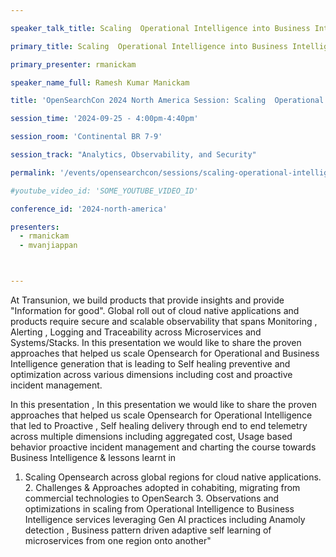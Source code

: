 ```yaml
---

speaker_talk_title: Scaling  Operational Intelligence into Business Intelligence using OpenSearch & GenAI for global rollouts

primary_title: Scaling  Operational Intelligence into Business Intelligence using OpenSearch & GenAI for global rollouts

primary_presenter: rmanickam

speaker_name_full: Ramesh Kumar Manickam

title: 'OpenSearchCon 2024 North America Session: Scaling  Operational Intelligence into Business Intelligence using OpenSearch & GenAI for global rollouts'

session_time: '2024-09-25 - 4:00pm-4:40pm' 

session_room: 'Continental BR 7-9' 

session_track: "Analytics, Observability, and Security"

permalink: '/events/opensearchcon/sessions/scaling-operational-intelligence-into-business-intelligence-using-opensearch-genai-for-global-rollouts.html' 

#youtube_video_id: 'SOME_YOUTUBE_VIDEO_ID' 

conference_id: '2024-north-america' 

presenters: 
  - rmanickam
  - mvanjiappan



---
```

At Transunion, we build products that provide insights and provide "Information for good". Global roll out of cloud native applications and products require secure and scalable observability that spans Monitoring , Alerting , Logging and Traceability across Microservices and Systems/Stacks. In this presentation we would like to share the proven approaches that helped us scale Opensearch for Operational and Business Intelligence generation that is leading to Self healing preventive and optimization across various dimensions including cost and proactive incident management.

In this presentation , In this presentation we would like to share the proven approaches that helped us scale Opensearch for Operational Intelligence  that led to Proactive , Self healing delivery through end to end telemetry across multiple dimensions including aggregated cost, Usage based behavior proactive incident management and charting the course towards Business Intelligence & lessons learnt in 
1. Scaling Opensearch across global regions for cloud native applications. 2. Challenges & Approaches adopted in cohabiting, migrating from commercial technologies to OpenSearch 3. Observations and optimizations in scaling from Operational Intelligence to Business Intelligence services leveraging Gen AI practices including Anamoly detection ,  Business pattern driven adaptive self learning of microservices from one region onto another"
 


